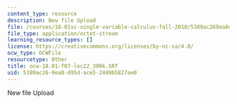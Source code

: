 ```yaml
---
content_type: resource
description: New file Upload
file: /courses/18-01sc-single-variable-calculus-fall-2010/5389ac269ea8d95dace52449b5827ae0_ocw-18.01-f07-lec22_300k.SRT
file_type: application/octet-stream
learning_resource_types: []
license: https://creativecommons.org/licenses/by-nc-sa/4.0/
ocw_type: OCWFile
resourcetype: Other
title: ocw-18.01-f07-lec22_300k.SRT
uid: 5389ac26-9ea8-d95d-ace5-2449b5827ae0
---
```

New file Upload